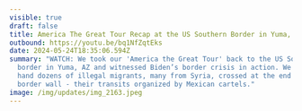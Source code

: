```yaml
---
visible: true
draft: false
title: America The Great Tour Recap at the US Southern Border in Yuma, AZ
outbound: https://youtu.be/bq1NfZqtEks
date: 2024-05-24T18:35:06.594Z
summary: "WATCH: We took our 'America the Great Tour' back to the US Southern
  border in Yuma, AZ and witnessed Biden’s border crisis in action. We saw first
  hand dozens of illegal migrants, many from Syria, crossed at the end of the
  border wall - their transits organized by Mexican cartels."
image: /img/updates/img_2163.jpeg
---
```


